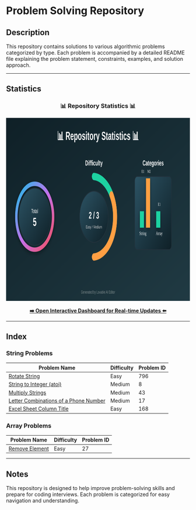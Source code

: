 # Problem Solving Repository

## Description
This repository contains solutions to various algorithmic problems categorized by type. Each problem is accompanied by a detailed README file explaining the problem statement, constraints, examples, and solution approach.

---

## Statistics

<div align="center">
  <h3>📊 Repository Statistics 📊</h3>
  <img src="./statistics_graph.svg" alt="Repository Statistics" width="900" height="500">
  <p><a href="./statistics_dashboard.html"><b>➡️ Open Interactive Dashboard for Real-time Updates ⬅️</b></a></p>
</div>

---

## Index

### String Problems
| Problem Name                | Difficulty | Problem ID |
|-----------------------------|------------|------------|
| [Rotate String](./String/Rotate%20String/README.md) | Easy       | 796        |
| [String to Integer (atoi)](./String/String%20to%20Integer%20(atoi)/README.md) | Medium     | 8          |
| [Multiply Strings](String/Multiply%20Strings/README.md) | Medium     | 43         |
| [Letter Combinations of a Phone Number](./String/Letter%20Combinations%20of%20a%20Phone%20Number/README.md) | Medium     | 17         |
| [Excel Sheet Column Title](./Excel%20Sheet%20Column%20Title/EWADME.md) | Easy | 168 |

### Array Problems
| Problem Name                | Difficulty | Problem ID |
|-----------------------------|------------|------------|
| [Remove Element](./Array/Remove%20Element/README.md) | Easy       | 27         |

---


## Notes
This repository is designed to help improve problem-solving skills and prepare for coding interviews. Each problem is categorized for easy navigation and understanding.